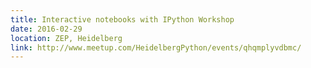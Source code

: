 ```yaml
---
title: Interactive notebooks with IPython Workshop
date: 2016-02-29
location: ZEP, Heidelberg
link: http://www.meetup.com/HeidelbergPython/events/qhqmplyvdbmc/
---
```

